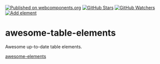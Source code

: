 [![Published on webcomponents.org][webcomponents-image]][webcomponents-url]
[![GitHub Stars][github-stars-image]][github-stars-url]
[![GitHub Watchers][github-watchers-image]][github-watchers-url]
[![Add element][github-image]][github-url]

# awesome-table-elements

Awesome up-to-date table elements.

[awesome-elements](https://beta.webcomponents.org/collection/StartPolymer/awesome-elements)

[github-image]: https://img.shields.io/badge/github-add%20element-lightgrey.svg
[github-url]: https://github.com/StartPolymer/awesome-table-elements/issues/new?title=Add%20element%20&labels=User%20reports

[github-stars-image]: https://img.shields.io/github/stars/StartPolymer/awesome-table-elements.svg?label=github%20stars
[github-stars-url]: https://github.com/StartPolymer/awesome-table-elements

[github-watchers-image]: https://img.shields.io/github/watchers/StartPolymer/awesome-table-elements.svg?label=github%20watchers
[github-watchers-url]: https://github.com/StartPolymer/awesome-table-elements

[webcomponents-image]: https://img.shields.io/badge/webcomponents.org-published-blue.svg
[webcomponents-url]: https://beta.webcomponents.org/collection/StartPolymer/awesome-table-elements
